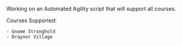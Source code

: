 Working on an Automated Agility script that will support all courses.

Courses Supported:

    - Gnome Stronghold
    - Draynor Village
